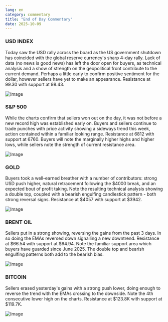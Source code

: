 ```yaml
---
lang: en
category: commentary
title: "End of Day Commentary"
date: 2025-10-09
---
```


### USD INDEX

Today saw the USD rally across the board as the US government shutdown has coincided with the global reserve currency's sharp 4-day rally. Lack of data (no news is good news) has left the door open for buyers, as technical analysis and a show of strength on the geopolitical front contribute to the current demand. Perhaps a little early to confirm positive sentiment for the dollar, however sellers have yet to make an appearance. Resistance at 99.30 with support at 98.43.      

![Image](https://markleighedu.github.io/img/Oct-2025/09-Oct-2025/usdindex.jpg)

### S&P 500

While the charts confirm that sellers won out on the day, it was not before a new record high was established early on. Buyers and sellers continue to trade punches with price activity showing a sideways trend this week, action contained within a familiar looking range. Resistance at 6812 with support at 6760. Buyers will note the marginally higher highs and higher lows, while sellers note the strength of current resistance area.

![Image](https://markleighedu.github.io/img/Oct-2025/09-Oct-2025/sp500.jpg)

### GOLD

Buyers took a well-earned breather with a number of contributors: strong USD push higher, natural retracement following the $4000 break, and an expected bout of profit taking. Note the resulting technical analysis showing a double top, coupled with a bearish engulfing candlestick pattern - both strong reversal signs. Resistance at $4057 with support at $3942. 

![Image](https://markleighedu.github.io/img/Oct-2025/09-Oct-2025/gold.jpg)

### BRENT OIL

Sellers put in a strong showing, reversing the gains from the past 3 days. In so doing the EMAs reversed down signalling a new downtrend. Resistance at $66.54 with support at $64.94. Note the familiar support area which buyers have guarded since June 2025. The double top and bearish engulfing patterns both add to the bearish bias. 

![Image](https://markleighedu.github.io/img/Oct-2025/09-Oct-2025/brentoil.jpg)

### BITCOIN

Sellers erased yesterday's gains with a strong push lower, doing enough to reverse the trend with the EMAs crossing to the downside. Note the 4th consecutive lower high on the charts. Resistance at $123.8K with support at $119.7K. 

![Image](https://markleighedu.github.io/img/Oct-2025/09-Oct-2025/bitcoin.jpg)

